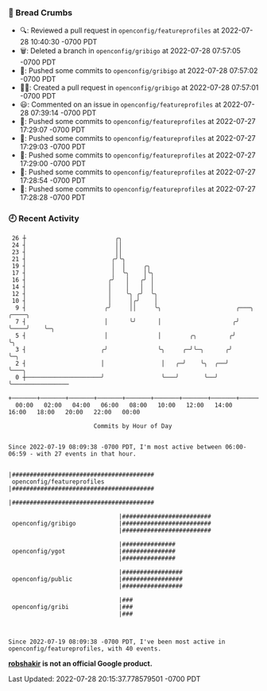 ### 🍞 Bread Crumbs

 * 🔍: Reviewed a pull request in  `openconfig/featureprofiles` at 2022-07-28 10:40:30 -0700 PDT
 * 🗑: Deleted a branch in `openconfig/gribigo` at 2022-07-28 07:57:05 -0700 PDT
 * 🚢: Pushed some commits to `openconfig/gribigo` at 2022-07-28 07:57:02 -0700 PDT
 * ✍🏼: Created a pull request in `openconfig/gribigo` at 2022-07-28 07:57:01 -0700 PDT
 * 😃: Commented on an issue in `openconfig/featureprofiles` at 2022-07-28 07:39:14 -0700 PDT
 * 🚢: Pushed some commits to `openconfig/featureprofiles` at 2022-07-27 17:29:07 -0700 PDT
 * 🚢: Pushed some commits to `openconfig/featureprofiles` at 2022-07-27 17:29:03 -0700 PDT
 * 🚢: Pushed some commits to `openconfig/featureprofiles` at 2022-07-27 17:29:00 -0700 PDT
 * 🚢: Pushed some commits to `openconfig/featureprofiles` at 2022-07-27 17:28:54 -0700 PDT
 * 🚢: Pushed some commits to `openconfig/featureprofiles` at 2022-07-27 17:28:28 -0700 PDT

### 🕘 Recent Activity
```
 26 ┼                         ╭╮
 24 ┤                         ││
 23 ┤                         ││
 21 ┤                        ╭╯╰╮
 19 ┤                        │  │     ╭╮
 17 ┤                        │  ╰╮    │╰╮
 16 ┤                       ╭╯   │   ╭╯ │
 14 ┤                       │    │   │  │
 12 ┤                       │    ╰╮ ╭╯  ╰╮
 10 ┤                       │     │╭╯    │
  9 ┤                      ╭╯     ││     ╰╮                     ╭───╮    ╭────╮
  7 ┤                      │      ╰╯      │                    ╭╯   ╰────╯    ╰─╮
  5 ┤                      │              │        ╭╮         ╭╯                ╰╮
  3 ┤                     ╭╯              ╰╮     ╭─╯╰─╮      ╭╯                  ╰─╮
  2 ┤                     │                │   ╭─╯    ╰╮  ╭──╯                     ╰───╮
  0 ┼─────────────────────╯                ╰───╯       ╰──╯                            ╰────────────────
    +───────+───────+───────+───────+───────+───────+───────+───────+───────+───────+───────+───────+────
  00:00   02:00   04:00   06:00   08:00   10:00   12:00   14:00   16:00   18:00   20:00   22:00   00:00   

						Commits by Hour of Day


Since 2022-07-19 08:09:38 -0700 PDT, I'm most active between 06:00-06:59 - with 27 events in that hour.

```



```
                               |########################################
 openconfig/featureprofiles    |########################################
                               |########################################

                               |#########################
 openconfig/gribigo            |#########################
                               |#########################

                               |###############
 openconfig/ygot               |###############
                               |###############

                               |#################
 openconfig/public             |#################
                               |#################

                               |###
 openconfig/gribi              |###
                               |###



Since 2022-07-19 08:09:38 -0700 PDT, I've been most active in openconfig/featureprofiles, with 40 events.

```
**[robshakir](mailto:robjs@google.com) is not an official Google product.**  


Last Updated: 2022-07-28 20:15:37.778579501 -0700 PDT
